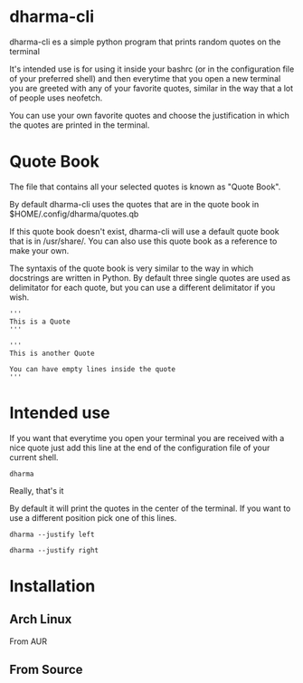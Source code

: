 # dharma-cli
dharma-cli es a simple python program that prints random quotes on the terminal

It's intended use is for using it inside your bashrc (or in the configuration
file of your preferred shell) and then everytime that you open a new terminal
you are greeted with any of your favorite quotes, similar in the way that a lot
of people uses neofetch. 

You can use your own favorite quotes and choose the justification in which the
quotes are printed in the terminal.

# Quote Book
The file that contains all your selected quotes is known as "Quote Book".

By default dharma-cli uses the quotes that are in the quote book in
$HOME/.config/dharma/quotes.qb

If this quote book doesn't exist, dharma-cli will use a default quote book that
is in /usr/share/. You can also use this quote book as a reference to make your
own.

The syntaxis of the quote book is very similar to the way in which docstrings
are written in Python. By default three single quotes are used as delimitator
for each quote, but you can use a different delimitator if you wish.

```
'''
This is a Quote
'''

'''
This is another Quote

You can have empty lines inside the quote
'''
```
# Intended use
If you want that everytime you open your terminal you are received with a nice
quote just add this line at the end of the configuration file of your current
shell.

```
dharma
```

Really, that's it

By default it will print the quotes in the center of the terminal. If you want to use a
different position pick one of this lines.

```
dharma --justify left

dharma --justify right
```


# Installation
## Arch Linux
From AUR

## From Source

